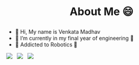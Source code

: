 # <p align = center> About Me 😄 </p>

- 👋 Hi, My name is Venkata Madhav
- 🌱 I’m currently in my final year of engineering 🤟
- 💞️ Addicted to Robotics 🤖

<a href="https://madhav2133.github.io/" target="_blank"><img src="https://img.icons8.com/ios/48/ffffff/globe--v1.png"/></a> &nbsp;
<a href="mailto:tadavarthivenkatamadhav@gmail.com"><img src="https://img.icons8.com/ios-filled/50/ffffff/apple-mail.png"/></a> &nbsp;
<a href="https://www.linkedin.com/in/madhav2133"><img src="https://img.icons8.com/ios-filled/50/ffffff/linkedin.png"/></a>

